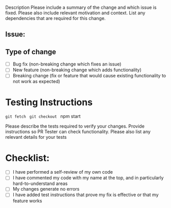  Description
Please include a summary of the change and which issue is fixed. Please also include relevant motivation and context. List any dependencies that are required for this change.

## Issue:

## Type of change
- [ ] Bug fix (non-breaking change which fixes an issue)
- [ ] New feature (non-breaking change which adds functionality)
- [ ] Breaking change (fix or feature that would cause existing functionality to not work as expected)

# Testing Instructions
`git fetch `
`git checkout `
npm start

Please describe the tests required to verify your changes. Provide instructions so PR Tester can check functionality. Please also list any relevant details for your tests

# Checklist:
- [ ] I have performed a self-review of my own code
- [ ] I have commented my code with my name at the top, and in particularly hard-to-understand areas
- [ ] My changes generate no errors
- [ ] I have added test instructions that prove my fix is effective or that my feature works
